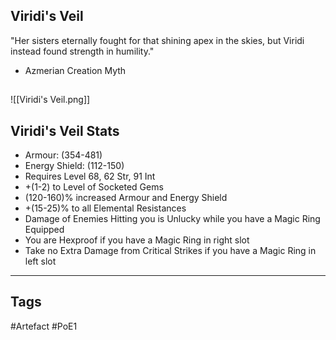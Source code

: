 ## Viridi's Veil
"Her sisters eternally fought for that shining apex in the skies, but Viridi instead found strength in humility."
- Azmerian Creation Myth
##
![[Viridi's Veil.png]]
## Viridi's Veil Stats
- Armour: (354-481)
- Energy Shield: (112-150)
- Requires Level 68, 62 Str, 91 Int
- +(1-2) to Level of Socketed Gems
- (120-160)% increased Armour and Energy Shield
- +(15-25)% to all Elemental Resistances
- Damage of Enemies Hitting you is Unlucky while you have a Magic Ring Equipped
- You are Hexproof if you have a Magic Ring in right slot
- Take no Extra Damage from Critical Strikes if you have a Magic Ring in left slot


---
## Tags
#Artefact
#PoE1